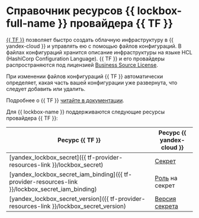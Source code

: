 # Справочник ресурсов {{ lockbox-full-name }} провайдера {{ TF }}

[{{ TF }}](https://www.terraform.io/) позволяет быстро создать облачную инфраструктуру в {{ yandex-cloud }} и управлять ею с помощью файлов конфигураций. В файлах конфигураций хранится описание инфраструктуры на языке HCL (HashiCorp Configuration Language). {{ TF }} и его провайдеры распространяются под лицензией [Business Source License](https://github.com/hashicorp/terraform/blob/main/LICENSE). 

При изменении файлов конфигураций {{ TF }} автоматически определяет, какая часть вашей конфигурации уже развернута, что следует добавить или удалить.
  
Подробнее о {{ TF }} [читайте в документации](../tutorials/infrastructure-management/terraform-quickstart.md#install-terraform).

Для {{ lockbox-name }} поддерживаются следующие ресурсы провайдера {{ TF }}:

| **Ресурс {{ TF }}** | **Ресурс {{ yandex-cloud }}** |
| --- | --- |
| [yandex_lockbox_secret]({{ tf-provider-resources-link }}/lockbox_secret) | [Секрет](./concepts/secret.md#secret) |
| [yandex_lockbox_secret_iam_binding]({{ tf-provider-resources-link }}/lockbox_secret_iam_binding) | [Роль](./security/index.md#roles-list) на секрет |
| [yandex_lockbox_secret_version]({{ tf-provider-resources-link }}/lockbox_secret_version) | [Версия секрета](./concepts/secret.md#version) |
